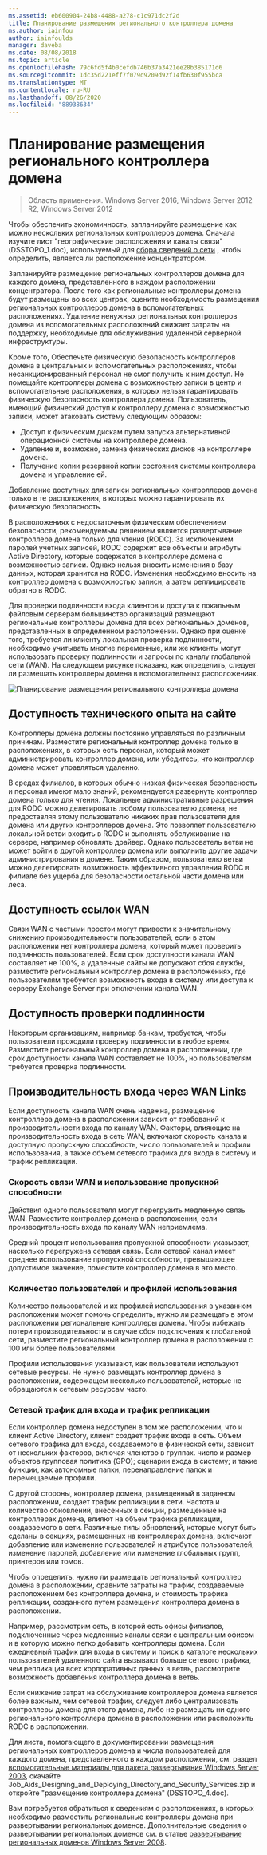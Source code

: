 ```yaml
---
ms.assetid: eb600904-24b8-4488-a278-c1c971dc2f2d
title: Планирование размещения регионального контроллера домена
ms.author: iainfou
author: iainfoulds
manager: daveba
ms.date: 08/08/2018
ms.topic: article
ms.openlocfilehash: 79c6fd5f4b0cefdb746b37a3421ee28b385171d6
ms.sourcegitcommit: 1dc35d221eff7f079d9209d92f14fb630f955bca
ms.translationtype: MT
ms.contentlocale: ru-RU
ms.lasthandoff: 08/26/2020
ms.locfileid: "88938634"
---
```

# <a name="planning-regional-domain-controller-placement"></a>Планирование размещения регионального контроллера домена

> Область применения. Windows Server 2016, Windows Server 2012 R2, Windows Server 2012

Чтобы обеспечить экономичность, запланируйте размещение как можно нескольких региональных контроллеров домена. Сначала изучите лист "географические расположения и каналы связи" (DSSTOPO_1.doc), используемый для [сбора сведений о сети](../../ad-ds/plan/Collecting-Network-Information.md) , чтобы определить, является ли расположение концентратором.

Запланируйте размещение региональных контроллеров домена для каждого домена, представленного в каждом расположении концентратора. После того как региональные контроллеры домена будут размещены во всех центрах, оцените необходимость размещения региональных контроллеров домена в вспомогательных расположениях. Удаление ненужных региональных контроллеров домена из вспомогательных расположений снижает затраты на поддержку, необходимые для обслуживания удаленной серверной инфраструктуры.

Кроме того, Обеспечьте физическую безопасность контроллеров домена в центральных и вспомогательных расположениях, чтобы несанкционированный персонал не смог получить к ним доступ. Не помещайте контроллеры домена с возможностью записи в центр и вспомогательные расположения, в которых нельзя гарантировать физическую безопасность контроллера домена. Пользователь, имеющий физический доступ к контроллеру домена с возможностью записи, может атаковать систему следующим образом:

- Доступ к физическим дискам путем запуска альтернативной операционной системы на контроллере домена.
- Удаление и, возможно, замена физических дисков на контроллере домена.
- Получение копии резервной копии состояния системы контроллера домена и управление ей.

Добавление доступных для записи региональных контроллеров домена только в те расположения, в которых можно гарантировать их физическую безопасность.

В расположениях с недостаточным физическим обеспечением безопасности, рекомендуемым решением является развертывание контроллера домена только для чтения (RODC). За исключением паролей учетных записей, RODC содержит все объекты и атрибуты Active Directory, которые содержатся в контроллере домена с возможностью записи. Однако нельзя вносить изменения в базу данных, которая хранится на RODC. Изменения необходимо вносить на контроллер домена с возможностью записи, а затем реплицировать обратно в RODC.

Для проверки подлинности входа клиентов и доступа к локальным файловым серверам большинство организаций размещают региональные контроллеры домена для всех региональных доменов, представленных в определенном расположении. Однако при оценке того, требуется ли клиенту локальная проверка подлинности, необходимо учитывать многие переменные, или же клиенты могут использовать проверку подлинности и запросы по каналу глобальной сети (WAN). На следующем рисунке показано, как определить, следует ли размещать контроллеры домена в вспомогательных расположениях.

![Планирование размещения регионального контроллера домена](media/Planning-Regional-Domain-Controller-Placement/49892c8c-2c99-4aab-92ba-808dbc8048e2.gif)

## <a name="onsite-technical-expertise-availability"></a>Доступность технического опыта на сайте

Контроллеры домена должны постоянно управляться по различным причинам. Разместите региональный контроллер домена только в расположениях, в которых есть персонал, который может администрировать контроллер домена, или убедитесь, что контроллер домена может управляться удаленно.

В средах филиалов, в которых обычно низкая физическая безопасность и персонал имеют мало знаний, рекомендуется развернуть контроллер домена только для чтения. Локальные административные разрешения для RODC можно делегировать любому пользователю домена, не предоставляя этому пользователю никаких прав пользователя для домена или других контроллеров домена. Это позволяет пользователю локальной ветви входить в RODC и выполнять обслуживание на сервере, например обновлять драйвер. Однако пользователь ветви не может войти в другой контроллер домена или выполнить другие задачи администрирования в домене. Таким образом, пользователю ветви можно делегировать возможность эффективного управления RODC в филиале без ущерба для безопасности остальной части домена или леса.

## <a name="wan-link-availability"></a>Доступность ссылок WAN

Связи WAN с частыми простои могут привести к значительному снижению производительности пользователей, если в этом расположении нет контроллера домена, который может проверить подлинность пользователей. Если срок доступности канала WAN составляет не 100%, а удаленные сайты не допускают сбоя службы, разместите региональный контроллер домена в расположениях, где пользователям требуется возможность входа в систему или доступа к серверу Exchange Server при отключении канала WAN.

## <a name="authentication-availability"></a>Доступность проверки подлинности

Некоторым организациям, например банкам, требуется, чтобы пользователи проходили проверку подлинности в любое время. Разместите региональный контроллер домена в расположении, где срок доступности канала WAN составляет не 100%, но пользователям требуется проверка подлинности.

## <a name="logon-performance-over-wan-links"></a>Производительность входа через WAN Links

Если доступность канала WAN очень надежна, размещение контроллера домена в расположении зависит от требований к производительности входа по каналу WAN. Факторы, влияющие на производительность входа в сеть WAN, включают скорость канала и доступную пропускную способность, число пользователей и профили использования, а также объем сетевого трафика для входа в систему и трафик репликации.

### <a name="wan-link-speed-and-bandwidth-utilization"></a>Скорость связи WAN и использование пропускной способности

Действия одного пользователя могут перегрузить медленную связь WAN. Разместите контроллер домена в расположении, если производительность входа по каналу WAN неприемлема.

Средний процент использования пропускной способности указывает, насколько перегружена сетевая связь. Если сетевой канал имеет среднее использование пропускной способности, превышающее допустимое значение, поместите контроллер домена в это место.

### <a name="number-of-users-and-usage-profiles"></a>Количество пользователей и профилей использования

Количество пользователей и их профилей использования в указанном расположении может помочь определить, нужно ли размещать в этом расположении региональные контроллеры домена. Чтобы избежать потери производительности в случае сбоя подключения к глобальной сети, разместите региональный контроллер домена в расположении с 100 или более пользователями.

Профили использования указывают, как пользователи используют сетевые ресурсы. Не нужно размещать контроллер домена в расположении, содержащем несколько пользователей, которые не обращаются к сетевым ресурсам часто.

### <a name="logon-network-traffic-vs-replication-traffic"></a>Сетевой трафик для входа и трафик репликации

Если контроллер домена недоступен в том же расположении, что и клиент Active Directory, клиент создает трафик входа в сеть. Объем сетевого трафика для входа, создаваемого в физической сети, зависит от нескольких факторов, включая членство в группах. число и размер объектов групповая политика (GPO); сценарии входа в систему; и такие функции, как автономные папки, перенаправление папок и перемещаемые профили.

С другой стороны, контроллер домена, размещенный в заданном расположении, создает трафик репликации в сети. Частота и количество обновлений, внесенных в секции, размещенные на контроллерах домена, влияют на объем трафика репликации, создаваемого в сети. Различные типы обновлений, которые могут быть сделаны в секциях, размещенных на контроллерах домена, включают добавление или изменение пользователей и атрибутов пользователей, изменение паролей, добавление или изменение глобальных групп, принтеров или томов.

Чтобы определить, нужно ли размещать региональный контроллер домена в расположении, сравните затраты на трафик, создаваемые расположением без контроллера домена, и стоимость трафика репликации, созданного путем размещения контроллера домена в расположении.

Например, рассмотрим сеть, в которой есть офисы филиалов, подключенные через медленные каналы связи с центральным офисом и в которую можно легко добавить контроллеры домена. Если ежедневный трафик для входа в систему и поиск в каталоге нескольких пользователей удаленного сайта вызывают больше сетевого трафика, чем репликация всех корпоративных данных в ветвь, рассмотрите возможность добавления контроллера домена в ветвь.

Если снижение затрат на обслуживание контроллеров домена является более важным, чем сетевой трафик, следует либо централизовать контроллеры домена для этого домена, либо не размещать ни одного регионального контроллера домена в расположении или расположить RODC в расположении.

Для листа, помогающего в документировании размещения региональных контроллеров домена и числа пользователей для каждого домена, представленного в каждом расположении, см. раздел [вспомогательные материалы для пакета развертывания Windows Server 2003](https://microsoft.com/download/details.aspx?id=9608), скачайте Job_Aids_Designing_and_Deploying_Directory_and_Security_Services.zip и откройте "размещение контроллера домена" (DSSTOPO_4.doc).

Вам потребуется обратиться к сведениям о расположениях, в которых необходимо разместить региональные контроллеры домена при развертывании региональных доменов. Дополнительные сведения о развертывании региональных доменов см. в статье [развертывание региональных доменов Windows Server 2008](/previous-versions/windows/it-pro/windows-server-2008-R2-and-2008/cc755118(v=ws.10)).
